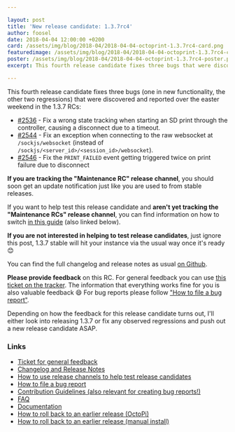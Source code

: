 ```yaml
---

layout: post
title: 'New release candidate: 1.3.7rc4'
author: foosel
date: 2018-04-04 12:00:00 +0200
card: /assets/img/blog/2018-04/2018-04-04-octoprint-1.3.7rc4-card.png
featuredimage: /assets/img/blog/2018-04/2018-04-04-octoprint-1.3.7rc4-card.png
poster: /assets/img/blog/2018-04/2018-04-04-octoprint-1.3.7rc4-poster.png
excerpt: This fourth release candidate fixes three bugs that were discovered and reported over the easter weekend in the 1.3.7 RCs.

---
```


This fourth release candidate fixes three bugs (one in new functionality, the other two regressions) that were 
discovered and reported over the easter weekend in the 1.3.7 RCs:

  * [#2536](https://github.com/foosel/OctoPrint/issues/2536) - Fix a wrong state tracking when starting an SD print through the controller, causing a disconnect due to a timeout.
  * [#2544](https://github.com/foosel/OctoPrint/issues/2544) - Fix an exception when connecting to the raw websocket at `/sockjs/websocket` (instead of `/sockjs/<server_id>/<session_id>/websocket`).
  * [#2546](https://github.com/foosel/OctoPrint/issues/2546) - Fix the `PRINT_FAILED` event getting triggered twice on print failure due to disconnect
  
**If you are tracking the "Maintenance RC" release channel**, you should soon get an update notification just like you 
are used to from stable releases.

If you want to help test this release candidate and **aren't yet tracking the "Maintenance RCs" release channel**, you
can find information on how to switch [in this guide](https://faq.octoprint.org/using-release-channels)
(also linked below).

**If you are not interested in helping to test release candidates**, just ignore this post, 1.3.7 stable will hit 
your instance via the usual way once it's ready 😊

You can find the full changelog and release notes as usual [on Github](https://github.com/foosel/OctoPrint/releases/tag/1.3.7rc4).

**Please provide feedback** on this RC. For general feedback you can use 
[this ticket on the tracker](https://github.com/foosel/OctoPrint/issues/2548).
The information that everything works fine for you is also valuable feedback 😄 For bug reports please follow
["How to file a bug report"](https://github.com/foosel/OctoPrint/blob/master/CONTRIBUTING.md#how-to-file-a-bug-report).

Depending on how the feedback for this release candidate turns out, I'll either look into releasing 1.3.7 or fix any 
observed regressions and push out a new release candidate ASAP.

### Links

  * [Ticket for general feedback](https://github.com/foosel/OctoPrint/issues/2548)
  * [Changelog and Release Notes](https://github.com/foosel/OctoPrint/releases/tag/1.3.7rc4)
  * [How to use release channels to help test release candidates](https://faq.octoprint.org/using-release-channels)
  * [How to file a bug report](https://github.com/foosel/OctoPrint/blob/master/CONTRIBUTING.md#how-to-file-a-bug-report)
  * [Contribution Guidelines (also relevant for creating bug reports!)](https://github.com/foosel/OctoPrint/blob/master/CONTRIBUTING.md)
  * [FAQ](https://faq.octoprint.org)
  * [Documentation](http://docs.octoprint.org/)
  * [How to roll back to an earlier release (OctoPi)](https://discourse.octoprint.org/t/how-can-i-revert-to-an-older-version-of-the-octoprint-installation-on-my-octopi-image/205)
  * [How to roll back to an earlier release (manual install)](https://discourse.octoprint.org/t/how-can-i-roll-back-to-an-earlier-version-after-an-update/234)

